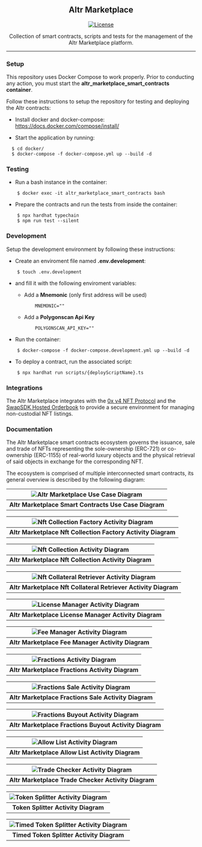 <h2 align="center">Altr Marketplace</h3>

<div align="center">

[![License](https://img.shields.io/badge/license-MIT-blue.svg)](/LICENSE)

</div>

<p align="center"> Collection of smart contracts, scripts and tests for the management of the Altr Marketplace platform.
    <br> 
</p>

---

### Setup

This repository uses Docker Compose to work properly.
Prior to conducting any action, you must start the **altr_marketplace_smart_contracts container**.

Follow these instructions to setup the repository for testing and deploying the Altr contracts:

- Install docker and docker-compose:
  https://docs.docker.com/compose/install/

- Start the application by running:

```
  $ cd docker/
  $ docker-compose -f docker-compose.yml up --build -d
```

### Testing

- Run a bash instance in the container:

```
    $ docker exec -it altr_marketplace_smart_contracts bash
```

- Prepare the contracts and run the tests from inside the container:

```
    $ npx hardhat typechain
    $ npm run test --silent
```

### Development

Setup the development environment by following these instructions:

- Create an enviroment file named **.env.development**:

```
    $ touch .env.development
```

- and fill it with the following enviroment variables:

  - Add a **Mnemonic** (only first address will be used)

    ```
        MNEMONIC=""
    ```

  - Add a **Polygonscan Api Key**

    ```
        POLYGONSCAN_API_KEY=""
    ```

- Run the container:

```
    $ docker-compose -f docker-compose.development.yml up --build -d
```

- To deploy a contract, run the associated script:

```
    $ npx hardhat run scripts/{deployScriptName}.ts
```

### Integrations

The Altr Marketplace integrates with the [0x v4 NFT Protocol](https://docs.0x.org/nft-support/docs/introduction) and the [SwapSDK Hosted Orderbook](https://docs.swapsdk.xyz/) to provide a secure environment for managing non-custodial NFT listings.

### Documentation

The Altr Marketplace smart contracts ecosystem governs the issuance, sale and trade of NFTs representing the sole-ownership (ERC-721) or co-ownership (ERC-1155) of real-world luxury objects
and the physical retrieval of said objects in exchange for the corresponding NFT.

The ecosystem is comprised of multiple interconnected smart contracts, its general overview is described by the following diagram:

| ![Altr Marketplace Use Case Diagram](https://storage.lucidao.com/51d374ec-06bd-4bc4-b296-40513052fbe0-bucket/lcd-marketplace-diagrams/use-case-diagram-v2.jpg) |
| :------------------------------------------------------------------------------------------------------------------------------------------------------------: |
|                                                    <b>Altr Marketplace Smart Contracts Use Case Diagram</b>                                                    |

| ![Nft Collection Factory Activity Diagram](https://storage.lucidao.com/51d374ec-06bd-4bc4-b296-40513052fbe0-bucket/lcd-marketplace-diagrams/nft-collection-factory-activity-diagram-v2.jpg) |
| :-----------------------------------------------------------------------------------------------------------------------------------------------------------------------------------------: |
|                                                               <b>Altr Marketplace Nft Collection Factory Activity Diagram</b>                                                               |

| ![Nft Collection Activity Diagram](https://storage.lucidao.com/51d374ec-06bd-4bc4-b296-40513052fbe0-bucket/lcd-marketplace-diagrams/nft-collection-activity-diagram-v2.jpg) |
| :-------------------------------------------------------------------------------------------------------------------------------------------------------------------------: |
|                                                           <b>Altr Marketplace Nft Collection Activity Diagram</b>                                                           |

| ![Nft Collateral Retriever Activity Diagram](https://storage.lucidao.com/51d374ec-06bd-4bc4-b296-40513052fbe0-bucket/lcd-marketplace-diagrams/collateral-retriever-activity-diagram-v2.jpg) |
| :-----------------------------------------------------------------------------------------------------------------------------------------------------------------------------------------: |
|                                                              <b>Altr Marketplace Nft Collateral Retriever Activity Diagram</b>                                                              |

| ![License Manager Activity Diagram](https://storage.lucidao.com/51d374ec-06bd-4bc4-b296-40513052fbe0-bucket/lcd-marketplace-diagrams/license-manager-activity-diagram-v2.jpg) |
| :---------------------------------------------------------------------------------------------------------------------------------------------------------------------------: |
|                                                           <b>Altr Marketplace License Manager Activity Diagram</b>                                                            |

| ![Fee Manager Activity Diagram](https://storage.lucidao.com/51d374ec-06bd-4bc4-b296-40513052fbe0-bucket/lcd-marketplace-diagrams/fee-manager-activity-diagram-v2.jpg) |
| :-------------------------------------------------------------------------------------------------------------------------------------------------------------------: |
|                                                         <b>Altr Marketplace Fee Manager Activity Diagram</b>                                                          |

| ![Fractions Activity Diagram](https://storage.lucidao.com/51d374ec-06bd-4bc4-b296-40513052fbe0-bucket/lcd-marketplace-diagrams/fractions-activity-diagram.jpg) |
| :------------------------------------------------------------------------------------------------------------------------------------------------------------: |
|                                                       <b>Altr Marketplace Fractions Activity Diagram</b>                                                       |

| ![Fractions Sale Activity Diagram](https://storage.lucidao.com/51d374ec-06bd-4bc4-b296-40513052fbe0-bucket/lcd-marketplace-diagrams/fractions-sale-activity-diagram.jpg) |
| :----------------------------------------------------------------------------------------------------------------------------------------------------------------------: |
|                                                         <b>Altr Marketplace Fractions Sale Activity Diagram</b>                                                          |

| ![Fractions Buyout Activity Diagram](https://storage.lucidao.com/51d374ec-06bd-4bc4-b296-40513052fbe0-bucket/lcd-marketplace-diagrams/fractions-buyout-activity-diagram.jpg) |
| :--------------------------------------------------------------------------------------------------------------------------------------------------------------------------: |
|                                                          <b>Altr Marketplace Fractions Buyout Activity Diagram</b>                                                           |

| ![Allow List Activity Diagram](https://storage.lucidao.com/51d374ec-06bd-4bc4-b296-40513052fbe0-bucket/lcd-marketplace-diagrams/allow-list-activity-diagram.jpg) |
| :--------------------------------------------------------------------------------------------------------------------------------------------------------------: |
|                                                       <b>Altr Marketplace Allow List Activity Diagram</b>                                                        |

| ![Trade Checker Activity Diagram](https://storage.lucidao.com/51d374ec-06bd-4bc4-b296-40513052fbe0-bucket/lcd-marketplace-diagrams/trade-checker-activity-diagram.jpg) |
| :--------------------------------------------------------------------------------------------------------------------------------------------------------------------: |
|                                                         <b>Altr Marketplace Trade Checker Activity Diagram</b>                                                         |

| ![Token Splitter Activity Diagram](https://storage.lucidao.com/51d374ec-06bd-4bc4-b296-40513052fbe0-bucket/lcd-marketplace-diagrams/token-splitter-activity-diagram.jpg) |
| :----------------------------------------------------------------------------------------------------------------------------------------------------------------------: |
|                                                                  <b>Token Splitter Activity Diagram</b>                                                                  |

| ![Timed Token Splitter Activity Diagram](https://storage.lucidao.com/51d374ec-06bd-4bc4-b296-40513052fbe0-bucket/lcd-marketplace-diagrams/timed-token-splitter-activity-diagram.jpg) |
| :----------------------------------------------------------------------------------------------------------------------------------------------------------------------------------: |
|                                                                     <b>Timed Token Splitter Activity Diagram</b>                                                                     |
